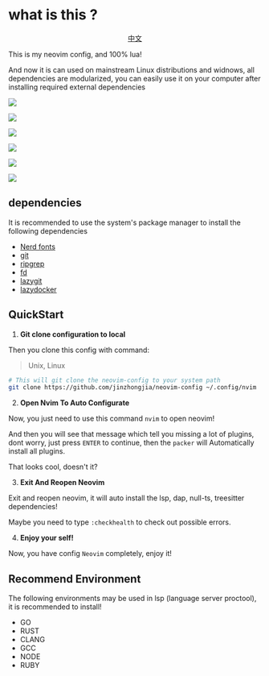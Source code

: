 # what is this ?

<p align="center"> <a href="https://github.com/jinzhongjia/neovim-config/blob/main/Readme_CN.md">中文</a> </p>

This is my neovim config, and 100% lua!

And now it is can used on mainstream Linux distributions and widnows, all dependencies are modularized, you can easily use it on your computer after installing required external dependencies

![](https://github.com/jinzhongjia/neovim-config/blob/main/image/main.gif)

![](https://github.com/jinzhongjia/neovim-config/blob/main/image/debug.gif)

![](https://github.com/jinzhongjia/neovim-config/blob/main/image/debug-js.gif)

![](https://github.com/jinzhongjia/neovim-config/blob/main/image/home.png)

![](https://github.com/jinzhongjia/neovim-config/blob/main/image/highlight.png)

![](https://github.com/jinzhongjia/neovim-config/blob/main/image/outline%20and%20tree.png)

## dependencies

It is recommended to use the system's package manager to install the following dependencies

- [Nerd fonts](https://www.nerdfonts.com/font-downloads)
- [git](https://git-scm.com/downloads)
- [ripgrep](https://github.com/BurntSushi/ripgrep)
- [fd](https://github.com/sharkdp/fd)
- [lazygit](https://github.com/jesseduffield/lazygit)
- [lazydocker](https://github.com/jesseduffield/lazydocker)

## QuickStart

1. **Git clone configuration to local**

Then you clone this config with command:

> Unix, Linux

```bash
# This will git clone the neovim-config to your system path
git clone https://github.com/jinzhongjia/neovim-config ~/.config/nvim
```

2. **Open Nvim To Auto Configurate**

Now, you just need to use this command `nvim` to open neovim!

And then you will see that message which tell you missing a lot of plugins, dont worry, just press `ENTER` to continue, then the `packer` will Automatically install all plugins.

That looks cool, doesn't it?

3. **Exit And Reopen Neovim**

Exit and reopen neovim, it will auto install the lsp, dap, null-ts, treesitter dependencies!

Maybe you need to type `:checkhealth` to check out possible errors.

4. **Enjoy your self!**

Now, you have config `Neovim` completely, enjoy it!

## Recommend Environment

The following environments may be used in lsp (language server proctool), it is recommended to install!

- GO
- RUST
- CLANG
- GCC
- NODE
- RUBY
